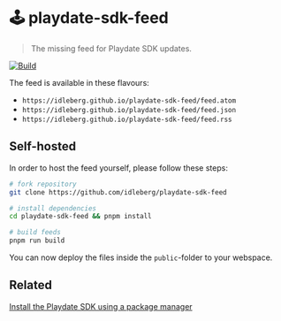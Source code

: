 # 🕹 playdate-sdk-feed

> The missing feed for Playdate SDK updates.

[![Build](https://img.shields.io/github/actions/workflow/status/idleberg/playdate-sdk-feed/gh-pages.yml?style=for-the-badge)](https://github.com/idleberg/playdate-sdk-feed/actions)

The feed is available in these flavours:

- `https://idleberg.github.io/playdate-sdk-feed/feed.atom`
- `https://idleberg.github.io/playdate-sdk-feed/feed.json`
- `https://idleberg.github.io/playdate-sdk-feed/feed.rss`

## Self-hosted

In order to host the feed yourself, please follow these steps:

```sh
# fork repository
git clone https://github.com/idleberg/playdate-sdk-feed

# install dependencies
cd playdate-sdk-feed && pnpm install

# build feeds
pnpm run build
```

You can now deploy the files inside the `public`-folder to your webspace.

## Related

[Install the Playdate SDK using a package manager](https://gist.github.com/idleberg/e246f7a582ac173d156c60ec23ce2af0)

